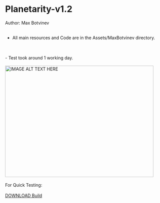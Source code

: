# Planetarity-v1.2
Author: Max Botvinev
<br>
<br>
- All main resources and Code are in the Assets/MaxBotvinev directory. 
<br> 
<br> 
- Test took around 1 working day.
<br>
<br>
<a href="http://www.youtube.com/watch?feature=player_embedded&v=KUx5P-5hJ3M
" target="_blank"><img src="http://img.youtube.com/vi/KUx5P-5hJ3M/0.jpg" 
alt="IMAGE ALT TEXT HERE" width="480" height="360" /></a>
<br>
<br>
For Quick Testing:
<br>
<br>
<a href="https://1drv.ms/u/s!AikO4IYmaAUkpgI0_fz2MwYKQxE4" download>DOWNLOAD Build</a>